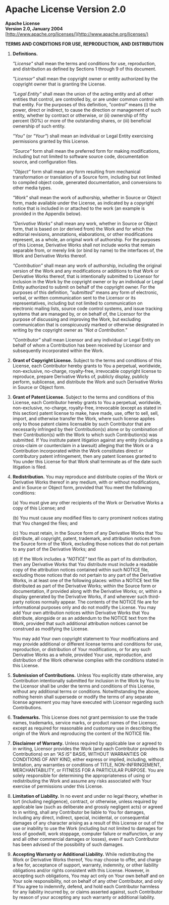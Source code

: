 # Apache License Version 2.0  

**Apache License**  
**Version 2.0, January 2004**  
[http://www.apache.org/licenses/](http://www.apache.org/licenses/)  

**TERMS AND CONDITIONS FOR USE, REPRODUCTION, AND DISTRIBUTION**

1. **Definitions.**

   *"License"* shall mean the terms and conditions for use, reproduction, and
   distribution as defined by Sections 1 through 9 of this document.

   *"Licensor"* shall mean the copyright owner or entity authorized by the
   copyright owner that is granting the License.

   *"Legal Entity"* shall mean the union of the acting entity and all other
   entities that control, are controlled by, or are under common control with
   that entity. For the purposes of this definition, *"control"* means (i) the
   power, direct or indirect, to cause the direction or management of such
   entity, whether by contract or otherwise, or (ii) ownership of fifty percent
   (50%) or more of the outstanding shares, or (iii) beneficial ownership of
   such entity.

   *"You"* (or *"Your"*) shall mean an individual or Legal Entity exercising
   permissions granted by this License.

   *"Source"* form shall mean the preferred form for making modifications,
   including but not limited to software source code, documentation source, and
   configuration files.

   *"Object"* form shall mean any form resulting from mechanical transformation
   or translation of a Source form, including but not limited to compiled object
   code, generated documentation, and conversions to other media types.

   *"Work"* shall mean the work of authorship, whether in Source or Object form,
   made available under the License, as indicated by a copyright notice that is
   included in or attached to the work (an example is provided in the Appendix
   below).

   *"Derivative Works"* shall mean any work, whether in Source or Object form,
   that is based on (or derived from) the Work and for which the editorial
   revisions, annotations, elaborations, or other modifications represent, as a
   whole, an original work of authorship. For the purposes of this License,
   Derivative Works shall not include works that remain separable from, or
   merely link (or bind by name) to the interfaces of, the Work and Derivative
   Works thereof.

   *"Contribution"* shall mean any work of authorship, including the original
   version of the Work and any modifications or additions to that Work or
   Derivative Works thereof, that is intentionally submitted to Licensor for
   inclusion in the Work by the copyright owner or by an individual or Legal
   Entity authorized to submit on behalf of the copyright owner. For the
   purposes of this definition, *"submitted"* means any form of electronic,
   verbal, or written communication sent to the Licensor or its representatives,
   including but not limited to communication on electronic mailing lists,
   source code control systems, and issue tracking systems that are managed by,
   or on behalf of, the Licensor for the purpose of discussing and improving the
   Work, but excluding communication that is conspicuously marked or otherwise
   designated in writing by the copyright owner as *"Not a Contribution."*

   *"Contributor"* shall mean Licensor and any individual or Legal Entity on
   behalf of whom a Contribution has been received by Licensor and subsequently
   incorporated within the Work.

2. **Grant of Copyright License.** Subject to the terms and conditions of this
   License, each Contributor hereby grants to You a perpetual, worldwide,
   non-exclusive, no-charge, royalty-free, irrevocable copyright license to
   reproduce, prepare Derivative Works of, publicly display, publicly perform,
   sublicense, and distribute the Work and such Derivative Works in Source or
   Object form.

3. **Grant of Patent License.** Subject to the terms and conditions of this
   License, each Contributor hereby grants to You a perpetual, worldwide,
   non-exclusive, no-charge, royalty-free, irrevocable (except as stated in this
   section) patent license to make, have made, use, offer to sell, sell, import,
   and otherwise transfer the Work, where such license applies only to those
   patent claims licensable by such Contributor that are necessarily infringed
   by their Contribution(s) alone or by combination of their Contribution(s)
   with the Work to which such Contribution(s) was submitted. If You institute
   patent litigation against any entity (including a cross-claim or counterclaim
   in a lawsuit) alleging that the Work or a Contribution incorporated within
   the Work constitutes direct or contributory patent infringement, then any
   patent licenses granted to You under this License for that Work shall
   terminate as of the date such litigation is filed.

4. **Redistribution.** You may reproduce and distribute copies of the Work or
   Derivative Works thereof in any medium, with or without modifications, and in
   Source or Object form, provided that You meet the following conditions:

   (a) You must give any other recipients of the Work or Derivative Works a copy
       of this License; and

   (b) You must cause any modified files to carry prominent notices stating that
       You changed the files; and

   (c) You must retain, in the Source form of any Derivative Works that You
       distribute, all copyright, patent, trademark, and attribution notices
       from the Source form of the Work, excluding those notices that do not
       pertain to any part of the Derivative Works; and

   (d) If the Work includes a *"NOTICE"* text file as part of its distribution,
       then any Derivative Works that You distribute must include a readable
       copy of the attribution notices contained within such NOTICE file,
       excluding those notices that do not pertain to any part of the Derivative
       Works, in at least one of the following places: within a NOTICE text file
       distributed as part of the Derivative Works; within the Source form or
       documentation, if provided along with the Derivative Works; or, within a
       display generated by the Derivative Works, if and wherever such
       third-party notices normally appear. The contents of the NOTICE file are
       for informational purposes only and do not modify the License. You may
       add Your own attribution notices within Derivative Works that You
       distribute, alongside or as an addendum to the NOTICE text from the Work,
       provided that such additional attribution notices cannot be construed as
       modifying the License.

   You may add Your own copyright statement to Your modifications and may
   provide additional or different license terms and conditions for use,
   reproduction, or distribution of Your modifications, or for any such
   Derivative Works as a whole, provided Your use, reproduction, and
   distribution of the Work otherwise complies with the conditions stated in
   this License.

5. **Submission of Contributions.** Unless You explicitly state otherwise, any
   Contribution intentionally submitted for inclusion in the Work by You to the
   Licensor shall be under the terms and conditions of this License, without any
   additional terms or conditions. Notwithstanding the above, nothing herein
   shall supersede or modify the terms of any separate license agreement you may
   have executed with Licensor regarding such Contributions.

6. **Trademarks.** This License does not grant permission to use the trade names,
   trademarks, service marks, or product names of the Licensor, except as
   required for reasonable and customary use in describing the origin of the
   Work and reproducing the content of the NOTICE file.

7. **Disclaimer of Warranty.** Unless required by applicable law or agreed to in
   writing, Licensor provides the Work (and each Contributor provides its
   Contributions) on an *"AS IS"* BASIS, WITHOUT WARRANTIES OR CONDITIONS OF ANY
   KIND, either express or implied, including, without limitation, any
   warranties or conditions of TITLE, NON-INFRINGEMENT, MERCHANTABILITY, or
   FITNESS FOR A PARTICULAR PURPOSE. You are solely responsible for determining
   the appropriateness of using or redistributing the Work and assume any risks
   associated with Your exercise of permissions under this License.

8. **Limitation of Liability.** In no event and under no legal theory, whether in
   tort (including negligence), contract, or otherwise, unless required by
   applicable law (such as deliberate and grossly negligent acts) or agreed to
   in writing, shall any Contributor be liable to You for damages, including any
   direct, indirect, special, incidental, or consequential damages of any
   character arising as a result of this License or out of the use or inability
   to use the Work (including but not limited to damages for loss of goodwill,
   work stoppage, computer failure or malfunction, or any and all other
   commercial damages or losses), even if such Contributor has been advised of
   the possibility of such damages.

9. **Accepting Warranty or Additional Liability.** While redistributing the Work
   or Derivative Works thereof, You may choose to offer, and charge a fee for,
   acceptance of support, warranty, indemnity, or other liability obligations
   and/or rights consistent with this License. However, in accepting such
   obligations, You may act only on Your own behalf and on Your sole
   responsibility, not on behalf of any other Contributor, and only if You agree
   to indemnify, defend, and hold each Contributor harmless for any liability
   incurred by, or claims asserted against, such Contributor by reason of your
   accepting any such warranty or additional liability.